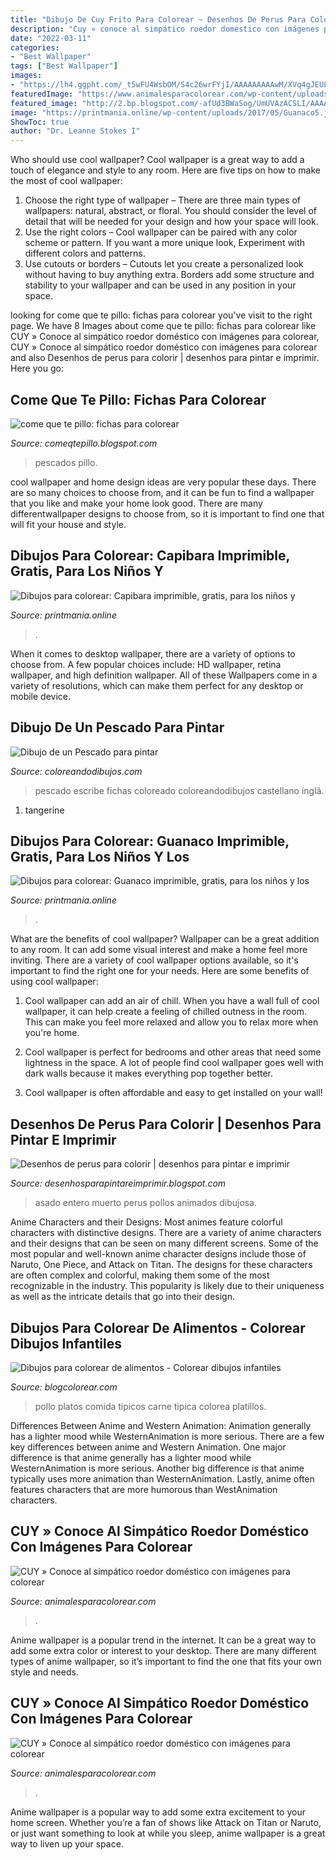 ```yaml
---
title: "Dibujo De Cuy Frito Para Colorear ~ Desenhos De Perus Para Colorir"
description: "Cuy » conoce al simpático roedor doméstico con imágenes para colorear"
date: "2022-03-11"
categories:
- "Best Wallpaper"
tags: ["Best Wallpaper"]
images:
- "https://lh4.ggpht.com/_t5wFU4WsbOM/S4c26wrFYjI/AAAAAAAAAwM/XVq4gJEULJ4/cenipollo-285_thumb[12].jpg?imgmax=800"
featuredImage: "https://www.animalesparacolorear.com/wp-content/uploads/2019/11/Cuy-depredadores.jpg"
featured_image: "http://2.bp.blogspot.com/-afUd3BWaSog/UmUVAzACSLI/AAAAAAAAACE/Z75wu6fwu3A/s640/pescado_2.png"
image: "https://printmania.online/wp-content/uploads/2017/05/Guanaco5.jpg"
ShowToc: true
author: "Dr. Leanne Stokes I"
---
```



Who should use cool wallpaper?
Cool wallpaper is a great way to add a touch of elegance and style to any room. Here are five tips on how to make the most of cool wallpaper: 
1) Choose the right type of wallpaper – There are three main types of wallpapers: natural, abstract, or floral. You should consider the level of detail that will be needed for your design and how your space will look. 
2) Use the right colors – Cool wallpaper can be paired with any color scheme or pattern. If you want a more unique look, Experiment with different colors and patterns. 
3) Use cutouts or borders – Cutouts let you create a personalized look without having to buy anything extra. Borders add some structure and stability to your wallpaper and can be used in any position in your space.

	

		
looking for come que te pillo: fichas para colorear you've visit to the right page. We have 8 Images about come que te pillo: fichas para colorear like CUY » Conoce al simpático roedor doméstico con imágenes para colorear, CUY » Conoce al simpático roedor doméstico con imágenes para colorear and also Desenhos de perus para colorir | desenhos para pintar e imprimir. Here you go:
		
    
## Come Que Te Pillo: Fichas Para Colorear

<img loading=lazy src="http://2.bp.blogspot.com/-afUd3BWaSog/UmUVAzACSLI/AAAAAAAAACE/Z75wu6fwu3A/s640/pescado_2.png" onerror="this.onerror=null;this.src='https://tse1.mm.bing.net/th?id=OIP.Zk_AyZB7L9KdvPVEskdY3QHaFz&amp;pid=15.1';" alt="come que te pillo: fichas para colorear">

_Source: comeqtepillo.blogspot.com_

>pescados pillo. 

	

cool wallpaper and home design ideas are very popular these days. There are so many choices to choose from, and it can be fun to find a wallpaper that you like and make your home look good. There are many differentwallpaper designs to choose from, so it is important to find one that will fit your house and style.

    
## Dibujos Para Colorear: Capibara Imprimible, Gratis, Para Los Niños Y

<img loading=lazy src="http://printmania.online/wp-content/uploads/2017/05/Capybara5.jpg" onerror="this.onerror=null;this.src='https://tse4.mm.bing.net/th?id=OIP.jOq186VtvwvKcK59l7G9WwHaF5&amp;pid=15.1';" alt="Dibujos para colorear: Capibara imprimible, gratis, para los niños y">

_Source: printmania.online_

>. 

	

When it comes to desktop wallpaper, there are a variety of options to choose from. A few popular choices include: HD wallpaper, retina wallpaper, and high definition wallpaper. All of these Wallpapers come in a variety of resolutions, which can make them perfect for any desktop or mobile device. 

    
## Dibujo De Un Pescado Para Pintar

<img loading=lazy src="http://www.coloreandodibujos.com/i/fISH-PESCADO.JPG" onerror="this.onerror=null;this.src='https://tse1.mm.bing.net/th?id=OIP.zD7HvdDSPsYsM5bxkZX_mgHaFj&amp;pid=15.1';" alt="Dibujo de un Pescado para pintar">

_Source: coloreandodibujos.com_

>pescado escribe fichas coloreado coloreandodibujos castellano inglã. 

	

1. tangerine 

    
## Dibujos Para Colorear: Guanaco Imprimible, Gratis, Para Los Niños Y Los

<img loading=lazy src="https://printmania.online/wp-content/uploads/2017/05/Guanaco5.jpg" onerror="this.onerror=null;this.src='https://tse3.mm.bing.net/th?id=OIP.PYQOmO8-bYWbUZ7COhTt-AHaJ4&amp;pid=15.1';" alt="Dibujos para colorear: Guanaco imprimible, gratis, para los niños y los">

_Source: printmania.online_

>. 

	

What are the benefits of cool wallpaper?
Wallpaper can be a great addition to any room. It can add some visual interest and make a home feel more inviting. There are a variety of cool wallpaper options available, so it's important to find the right one for your needs. Here are some benefits of using cool wallpaper: 
1. Cool wallpaper can add an air of chill. When you have a wall full of cool wallpaper, it can help create a feeling of chilled outness in the room. This can make you feel more relaxed and allow you to relax more when you're home. 

2. Cool wallpaper is perfect for bedrooms and other areas that need some lightness in the space. A lot of people find cool wallpaper goes well with dark walls because it makes everything pop together better. 

3. Cool wallpaper is often affordable and easy to get installed on your wall!

    
## Desenhos De Perus Para Colorir | Desenhos Para Pintar E Imprimir

<img loading=lazy src="https://3.bp.blogspot.com/-ZRV7tFepYr0/UPDszgCEyYI/AAAAAAAATsk/Zb5jSEUuSUo/s1600/de-peru-para-colorir-6-6-animais.jpg" onerror="this.onerror=null;this.src='https://tse3.mm.bing.net/th?id=OIP.GeOgAZkxenrCcR8jC7F5DgHaFQ&amp;pid=15.1';" alt="Desenhos de perus para colorir | desenhos para pintar e imprimir">

_Source: desenhosparapintareimprimir.blogspot.com_

>asado entero muerto perus pollos animados dibujosa. 

	

Anime Characters and their Designs: Most animes feature colorful characters with distinctive designs.
There are a variety of anime characters and their designs that can be seen on many different screens. Some of the most popular and well-known anime character designs include those of Naruto, One Piece, and Attack on Titan. The designs for these characters are often complex and colorful, making them some of the most recognizable in the industry. This popularity is likely due to their uniqueness as well as the intricate details that go into their design.

    
## Dibujos Para Colorear De Alimentos - Colorear Dibujos Infantiles

<img loading=lazy src="https://lh4.ggpht.com/_t5wFU4WsbOM/S4c26wrFYjI/AAAAAAAAAwM/XVq4gJEULJ4/cenipollo-285_thumb[12].jpg?imgmax=800" onerror="this.onerror=null;this.src='https://tse3.mm.bing.net/th?id=OIP.a_JNrBPyX90Yb1FywVoG0AHaII&amp;pid=15.1';" alt="Dibujos para colorear de alimentos - Colorear dibujos infantiles">

_Source: blogcolorear.com_

>pollo platos comida tipicos carne tipica colorea platillos. 

	

Differences Between Anime and Western Animation: Animation generally has a lighter mood while WesternAnimation is more serious.
There are a few key differences between anime and Western Animation. One major difference is that anime generally has a lighter mood while WesternAnimation is more serious. Another big difference is that anime typically uses more animation than WesternAnimation. Lastly, anime often features characters that are more humorous than WestAnimation characters.

    
## CUY » Conoce Al Simpático Roedor Doméstico Con Imágenes Para Colorear

<img loading=lazy src="https://www.animalesparacolorear.com/wp-content/uploads/2019/11/Cuy-habitat.jpg" onerror="this.onerror=null;this.src='https://tse2.mm.bing.net/th?id=OIP.SMYkoPWCR3DJSG4XU3GWGwAAAA&amp;pid=15.1';" alt="CUY » Conoce al simpático roedor doméstico con imágenes para colorear">

_Source: animalesparacolorear.com_

>. 

	

Anime wallpaper is a popular trend in the internet. It can be a great way to add some extra color or interest to your desktop. There are many different types of anime wallpaper, so it’s important to find the one that fits your own style and needs.

    
## CUY » Conoce Al Simpático Roedor Doméstico Con Imágenes Para Colorear

<img loading=lazy src="https://www.animalesparacolorear.com/wp-content/uploads/2019/11/Cuy-depredadores.jpg" onerror="this.onerror=null;this.src='https://tse4.mm.bing.net/th?id=OIP.DhR3ZOY_vubbjVxrNDJFiQHaEe&amp;pid=15.1';" alt="CUY » Conoce al simpático roedor doméstico con imágenes para colorear">

_Source: animalesparacolorear.com_

>. 

	

Anime wallpaper is a popular way to add some extra excitement to your home screen. Whether you’re a fan of shows like Attack on Titan or Naruto, or just want something to look at while you sleep, anime wallpaper is a great way to liven up your space.

